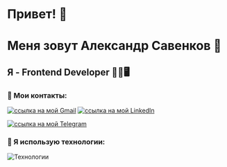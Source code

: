 # Привет! 👋

# Меня зовут Александр Савенков 🙂

## Я - Frontend Developer 👨‍💻🖥

### 🤝 Мои контакты:
[![ссылка на мой Gmail](https://skillicons.dev/icons?i=gmail)](sav.alex.fe@gmail.com) [![ссылка на мой LinkedIn](https://skillicons.dev/icons?i=linkedin)](https://www.linkedin.com/in/alexander-s-67b80a309/)

[![ссылка на мой Telegram](https://camo.githubusercontent.com/54bfb3f53e622beef4b6f947bde346aae2853a41199f172ef168158d7bb70f25/68747470733a2f2f696d672e736869656c64732e696f2f62616467652f2d54656c656772616d2d3030303031303f7374796c653d666f722d7468652d6261646765266c6f676f3d74656c656772616d266c6f676f436f6c6f723d314539304646)](https://t.me/Aleek256)

### 🔧 Я использую технологии:
![Технологии](https://skillicons.dev/icons?i=html,css,sass,js,ts,react,vite,figma)


<!--
## Hi there 👋

**alexsav29/alexsav29** is a ✨ _special_ ✨ repository because its `README.md` (this file) appears on your GitHub profile.

Here are some ideas to get you started:

- 🔭 I’m currently working on ...
- 🌱 I’m currently learning ...
- 👯 I’m looking to collaborate on ...
- 🤔 I’m looking for help with ...
- 💬 Ask me about ...
- 📫 How to reach me: ...
- 😄 Pronouns: ...
- ⚡ Fun fact: ...
-->
